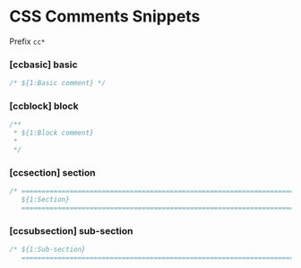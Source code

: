 # CSS Comments Snippets

Prefix `cc*`

### [ccbasic] basic

```css
/* ${1:Basic comment} */
```

### [ccblock] block

```css
/**
 * ${1:Block comment}
 *
 */
```

### [ccsection] section

```css
/* ==========================================================================
   ${1:Section}
   ========================================================================== */
```

### [ccsubsection] sub-section

```css
/* ${1:Sub-section}
   ========================================================================== */
```
